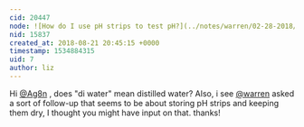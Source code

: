 ```yaml
---
cid: 20447
node: ![How do I use pH strips to test pH?](../notes/warren/02-28-2018/how-do-i-use-ph-strips-to-test-ph)
nid: 15837
created_at: 2018-08-21 20:45:15 +0000
timestamp: 1534884315
uid: 7
author: liz
---
```


Hi [@Ag8n](/profile/Ag8n) , does "di water" mean distilled water? Also, i see [@warren](/profile/warren) asked a sort of follow-up that seems to be about storing pH strips and keeping them dry, I thought you might have input on that. thanks!